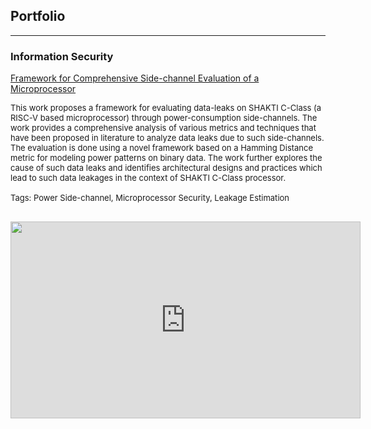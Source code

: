 ## Portfolio

---

### Information Security

[Framework for Comprehensive Side-channel Evaluation of a Microprocessor]()

<p style="font-size:13px">  
This work proposes a framework for evaluating data-leaks on SHAKTI C-Class (a RISC-V based microprocessor) through power-consumption side-channels. The work provides a comprehensive analysis of various metrics and techniques that have been proposed in literature to analyze data leaks due to such side-channels. The evaluation is done using a novel framework based on a Hamming Distance metric for modeling power patterns on binary data. The work further explores the cause of such data leaks and identifies architectural designs and practices which lead to such data leakages in the context of SHAKTI C-Class processor.<br><br>
Tags: Power Side-channel, Microprocessor Security, Leakage Estimation
</p>
<div width="560px" height="315px" style="position: static; clear: both; width: 560px; height: 315px;">&nbsp;<div style="position: relative"><img id="vidimg" width="560px" height="315px" src="" style="position: absolute; top: 0; left: 0; cursor: pointer; pointer-events: none; z-index: 2;" /><iframe id="unlocked-video" style="position: absolute; top: 0; left: 0; z-index: 1;" src="https://www.youtube.com/embed/3oYC9le-jAc" width="560" height="315" frameborder="0" allowfullscreen="allowfullscreen"></iframe></div></div>
<script type="application/javascript">
  // Adapted from https://stackoverflow.com/a/32138108
  var monitor = setInterval(function(){
    var elem = document.activeElement;
    if(elem && elem.id == 'unlocked-video'){
      document.getElementById('vidimg').style.display='none';
      clearInterval(monitor);
    }
  }, 100);
</script>
<!--img src="images/dummy_thumbnail.jpg?raw=true"/>

---
[Bifrost: Covert Data Exfiltration from an Air-gapped Network via Smart Bulbs](/pdf/sample_presentation.pdf)
<p style="font-size:13px">  
Proposed an attack model to transfer the information from an air-gapped network to an outside world through smart bulbs using Bluetooth communication in a smart home or smart office setup. Developed an end-to-end application uses the android platform to transmit the data from sender side and the receiver can be a light sensor or a webcam that monitor the bulb from distance to decode the information by varying colors or intensity of the light bulb. It uses ASCII encoding/decoding, support synchronization of data, it uses Word2Vec tool for predicting missing words in the message. Effects such as noise intrusion and the attacker distance are studied.<br><br>
Tags: Covert Channel, Smart Bulb Reverse Engineering, Image processing, NLP Error Correction
</p>

---
[Project 3 Title](http://example.com/)
<img src="images/dummy_thumbnail.jpg?raw=true"/>

---

### Category Name 2

- [Project 1 Title](http://example.com/)
- [Project 2 Title](http://example.com/)
- [Project 3 Title](http://example.com/)
- [Project 4 Title](http://example.com/)
- [Project 5 Title](http://example.com/)

---




---
<!--p style="font-size:11px">Page template forked from <a href="https://github.com/evanca/quick-portfolio">evanca</a></p-->
<!-- Remove above link if you don't want to attibute -->
